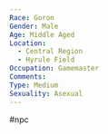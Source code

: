 ```yaml
---
Race: Goron
Gender: Male
Age: Middle Aged
Location:
  - Central Region
  - Hyrule Field
Occupation: Gamemaster
Comments: 
Type: Medium
Sexuality: Asexual
---
```

 #npc 


